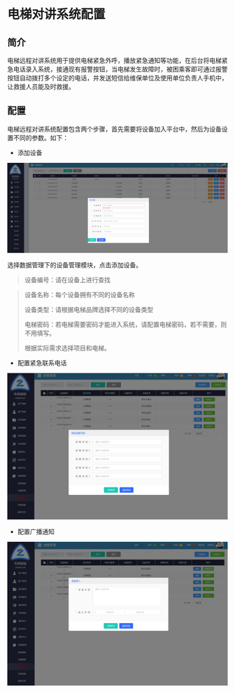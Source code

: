 # 电梯对讲系统配置

## 简介

电梯远程对讲系统用于提供电梯紧急外呼，播放紧急通知等功能，在后台将电梯紧急电话录入系统，接通现有报警按钮，当电梯发生故障时，被困乘客即可通过报警按钮自动拨打多个设定的电话，并发送短信给维保单位及使用单位负责人手机中，让救援人员能及时救援。

## 配置

电梯远程对讲系统配置包含两个步骤，首先需要将设备加入平台中，然后为设备设置不同的参数。如下：

- 添加设备

![](../_media/net_data_add.png)

选择数据管理下的设备管理模块，点击添加设备。

> 设备编号：请在设备上进行查找

> 设备名称：每个设备拥有不同的设备名称
>
> 设备类型：请根据电梯品牌选择不同的设备类型
>
> 电梯密码：若电梯需要密码才能进入系统，请配置电梯密码，若不需要，则不用填写。
>
> 根据实际需求选择项目和电梯。

- 配置紧急联系电话

![](../_media/net_voice_phone.png)

- 配置广播通知

![](../_media/net_voice_voice.jpg)